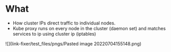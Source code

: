 # What

- How cluster IPs direct traffic to individual nodes.
- Kube proxy runs on every node in the cluster (daemon set) and matches services to ip using cluster ip (iptables)

![](link-fixer/test_files/pngs/Pasted image 20220704155148.png)

